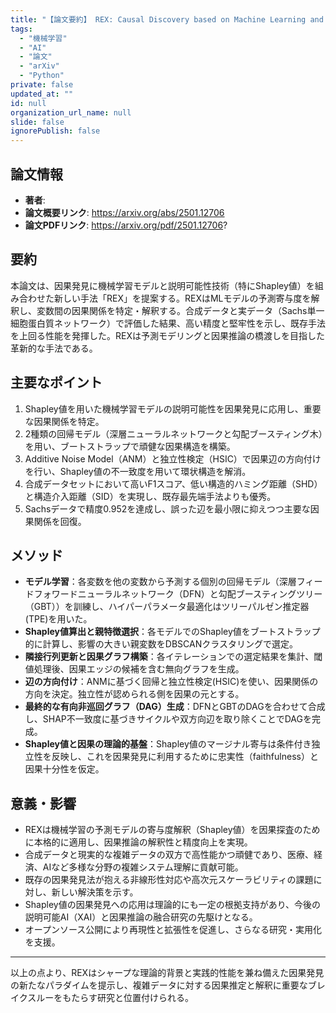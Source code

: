 ```yaml
---
title: "【論文要約】 REX: Causal Discovery based on Machine Learning and Explainability techniques"
tags:
  - "機械学習"
  - "AI"
  - "論文"
  - "arXiv"
  - "Python"
private: false
updated_at: ""
id: null
organization_url_name: null
slide: false
ignorePublish: false
---
```


## 論文情報

- **著者**: 
- **論文概要リンク**: https://arxiv.org/abs/2501.12706
- **論文PDFリンク**: https://arxiv.org/pdf/2501.12706?

## 要約

本論文は、因果発見に機械学習モデルと説明可能性技術（特にShapley値）を組み合わせた新しい手法「REX」を提案する。REXはMLモデルの予測寄与度を解釈し、変数間の因果関係を特定・解釈する。合成データと実データ（Sachs単一細胞蛋白質ネットワーク）で評価した結果、高い精度と堅牢性を示し、既存手法を上回る性能を発揮した。REXは予測モデリングと因果推論の橋渡しを目指した革新的な手法である。

## 主要なポイント

1. Shapley値を用いた機械学習モデルの説明可能性を因果発見に応用し、重要な因果関係を特定。
2. 2種類の回帰モデル（深層ニューラルネットワークと勾配ブースティング木）を用い、ブートストラップで頑健な因果構造を構築。
3. Additive Noise Model（ANM）と独立性検定（HSIC）で因果辺の方向付けを行い、Shapley値の不一致度を用いて環状構造を解消。
4. 合成データセットにおいて高いF1スコア、低い構造的ハミング距離（SHD）と構造介入距離（SID）を実現し、既存最先端手法よりも優秀。
5. Sachsデータで精度0.952を達成し、誤った辺を最小限に抑えつつ主要な因果関係を回復。


## メソッド

- **モデル学習**：各変数を他の変数から予測する個別の回帰モデル（深層フィードフォワードニューラルネットワーク（DFN）と勾配ブースティングツリー（GBT））を訓練し、ハイパーパラメータ最適化はツリーパルゼン推定器(TPE)を用いた。
- **Shapley値算出と親特徴選択**：各モデルでのShapley値をブートストラップ的に計算し、影響の大きい親変数をDBSCANクラスタリングで選定。
- **隣接行列更新と因果グラフ構築**：各イテレーションでの選定結果を集計、閾値処理後、因果エッジの候補を含む無向グラフを生成。
- **辺の方向付け**：ANMに基づく回帰と独立性検定(HSIC)を使い、因果関係の方向を決定。独立性が認められる側を因果の元とする。
- **最終的な有向非巡回グラフ（DAG）生成**：DFNとGBTのDAGを合わせて合成し、SHAP不一致度に基づきサイクルや双方向辺を取り除くことでDAGを完成。
- **Shapley値と因果の理論的基盤**：Shapley値のマージナル寄与は条件付き独立性を反映し、これを因果発見に利用するために忠実性（faithfulness）と因果十分性を仮定。

## 意義・影響

- REXは機械学習の予測モデルの寄与度解釈（Shapley値）を因果探査のために本格的に適用し、因果推論の解釈性と精度向上を実現。
- 合成データと現実的な複雑データの双方で高性能かつ頑健であり、医療、経済、AIなど多様な分野の複雑システム理解に貢献可能。
- 既存の因果発見法が抱える非線形性対応や高次元スケーラビリティの課題に対し、新しい解決策を示す。
- Shapley値の因果発見への応用は理論的にも一定の根拠支持があり、今後の説明可能AI（XAI）と因果推論の融合研究の先駆けとなる。
- オープンソース公開により再現性と拡張性を促進し、さらなる研究・実用化を支援。

---

以上の点より、REXはシャープな理論的背景と実践的性能を兼ね備えた因果発見の新たなパラダイムを提示し、複雑データに対する因果推定と解釈に重要なブレイクスルーをもたらす研究と位置付けられる。

